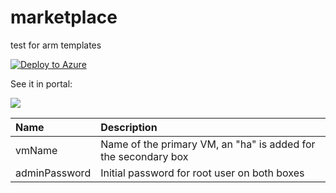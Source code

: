 # marketplace
test for arm templates

[![Deploy to Azure](http://azuredeploy.net/deploybutton.png)](https://azuredeploy.net/)

See it in portal:

<a href="https://portal.azure.com/#create/Microsoft.Template/uri/https%3A%2F%2Fraw.githubusercontent.com%2Fm-bogdan%2Fazure-test%2Fmaster%2Fmarketplace%2Fazuredeploy.json" target="_blank">
    <img src="http://azuredeploy.net/deploybutton.png"/>
</a>


| Name | Description
|:--- |:---|
|vmName | Name of the primary VM, an "ha" is added for the secondary box|
|adminPassword| Initial password for root user on both boxes|
